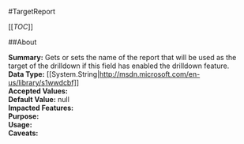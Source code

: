 #TargetReport

[[_TOC_]]

##About

**Summary:**  Gets or sets the name of the report that will be used as the target of the drilldown if this field has enabled the drilldown feature.   
**Data Type:** [[System.String|http://msdn.microsoft.com/en-us/library/s1wwdcbf]]  
**Accepted Values:**   
**Default Value:** null  
**Impacted Features:**   
**Purpose:**   
**Usage:**   
**Caveats:**   

